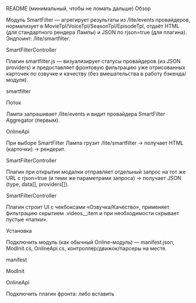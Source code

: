 README (минимальный, чтобы не ломать дальше)
Обзор

Модуль SmartFilter — агрегирует результаты из /lite/events провайдеров, нормализует в MovieTpl/VoiceTpl/SeasonTpl/EpisodeTpl, отдаёт HTML (для стандартного рендера Лампы) и JSON по rjson=true (для плагина). Эндпоинт: /lite/smartfilter. 

SmartFilterController

Плагин smartfilter.js — визуализирует статусы провайдеров (из JSON providers) и предоставляет фронтовую фильтрацию уже отрисованных карточек по озвучке и качеству (без вмешательства в работу бэкенда/модуля). 

smartfilter

Поток

Лампа запрашивает /lite/events и видит провайдера SmartFilter Aggregator (первым). 

OnlineApi

При выборе SmartFilter Лампа грузит /lite/smartfilter → получает HTML (карточки) → рендерит. 

SmartFilterController

Плагин при открытии модалки отправляет отдельный запрос на тот же URL с rjson=true (и теми же параметрами запроса) → получает JSON (type, data[], providers[]). 

SmartFilterController

Плагин строит UI с чекбоксами «Озвучка/Качество», применяет фильтрацию скрытием .videos__item и при необходимости скрывает пустые «папки».

Установка

Подключить модуль (как обычный Online-модуль) — manifest.json, ModInit.cs, OnlineApi.cs, контроллер/движок/парсеры на месте. 

manifest

 

ModInit

 

OnlineApi

Подключить плагин фронта: либо вставить <script src="/smartfilter.js"> через конфиг инициализации (lampainit/liteinit) или appReplace (см. общую механику генерации /lite.js). Важно: не заменять штатную кнопку «Фильтр», лишь добавить кнопку SFilter рядом. (Сама разметка должна использовать классы темы Лампы.)

SmartFilter.conf — правим лимиты, ретраи, списки excludeProviders/includeOnlyProviders. Горячая перезагрузка по mtime. 

SmartFilter

API контракты

GET /lite/smartfilter → HTML (рендер карточек).

GET /lite/smartfilter?rjson=true → JSON:

{
  "type": "movie|season|episode",
  "data": [ ... ],        // элементы с полями: url, method, stream, translate/voice_name, maxquality/quality, quality{}
  "providers": [          // статусы провайдеров
    {"name":"...", "status":"completed|error", "responseTime":1234}
  ]
}


Плагин использует translate|voice|voice_name и maxquality|quality. 

SmartFilterController

 

GetCinema

 

GetSerials

Правила для плагина

Никаких глобальных перехватов XHR/fetch (monkey-patch) — свой fetch только для rjson=true.

Кнопка SFilter активна, когда выбран источник SmartFilter.

Модалка — классы стандартной темы Лампы; simple-button selector; навигация пультом через Lampa.Controller.

Фильтрация — скрытие DOM-элементов .videos__item (и пустых «папок», если они есть); не трогать player.source().

Тест-чеклист (быстро)

Выбрать SmartFilter в списке источников → карточки нарисовались.

Нажать SFilter → модалка открылась «как штатная», показались чекбоксы озвучек/качеств, вверху — статусы провайдеров (по providers).

Применить фильтр → часть карточек скрылась, пустые группы скрыты, кнопки переводов не конфликтуют.

Сменить сезон/озвучку в сериале → повторно открыть SFilter → данные актуализировались (по rjson=true).